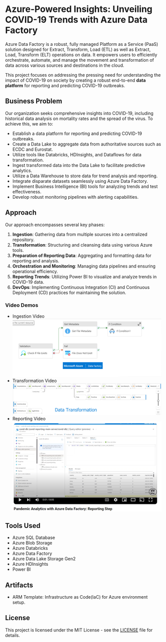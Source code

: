 # Azure-Powered Insights: Unveiling COVID-19 Trends with Azure Data Factory

Azure Data Factory is a robust, fully managed Platform as a Service (PaaS) solution designed for Extract, Transform, Load (ETL) as well as Extract, Load, Transform (ELT) operations on data. It empowers users to efficiently orchestrate, automate, and manage the movement and transformation of data across various sources and destinations in the cloud.

This project focuses on addressing the pressing need for understanding the impact of COVID-19 on society by creating a robust end-to-end **data platform** for reporting and predicting COVID-19 outbreaks.

## Business Problem
Our organization seeks comprehensive insights into COVID-19, including historical data analysis on mortality rates and the spread of the virus. To achieve this, we aim to:

- Establish a data platform for reporting and predicting COVID-19 outbreaks.
- Create a Data Lake to aggregate data from authoritative sources such as ECDC and Eurostat.
- Utilize tools like Databricks, HDInsights, and Dataflows for data transformation.
- Ingest transformed data into the Data Lake to facilitate predictive analytics.
- Utilize a Data Warehouse to store data for trend analysis and reporting.
- Integrate disparate datasets seamlessly using Azure Data Factory.
- Implement Business Intelligence (BI) tools for analyzing trends and test effectiveness.
- Develop robust monitoring pipelines with alerting capabilities.

## Approach
Our approach encompasses several key phases:

1. **Ingestion**: Gathering data from multiple sources into a centralized repository.
2. **Transformation**: Structuring and cleansing data using various Azure tools.
3. **Preparation of Reporting Data**: Aggregating and formatting data for reporting and analysis.
4. **Orchestration and Monitoring**: Managing data pipelines and ensuring operational efficiency.
5. **Reporting Trends**: Utilizing Power BI to visualize and analyze trends in COVID-19 data.
6. **DevOps**: Implementing Continuous Integration (CI) and Continuous Deployment (CD) practices for maintaining the solution.

### **Video Demos**
- Ingestion Video
<br/>[![Ingestion Video](./image/ingest/youtube_ingest_thumbnail.png)](https://youtu.be/_VPyWIOFi7s)
- Transformation Video
<br/>[![Transformation Video](./image/transform/youtube_transform_thumbnail.png)](https://youtu.be/PLU25f_qOFg)
- Reporting Video
<br/>[![Reporting Video](./image/report/youtube_reporting_thumbnail.png)](https://youtu.be/6NbJlEZz8I4)

## Tools Used
- Azure SQL Database
- Azure Blob Storage
- Azure Databricks
- Azure Data Factory
- Azure Data Lake Storage Gen2
- Azure HDInsights
- Power BI

## Artifacts
- ARM Template: Infrastructure as Code(IaC) for Azure environment setup.

## License
This project is licensed under the MIT License - see the [LICENSE](./LICENSE) file for details.